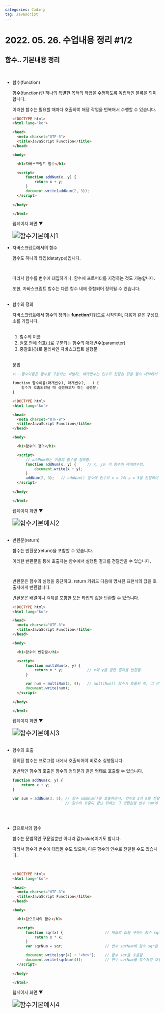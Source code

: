 ```yaml
---
categories: Coding	
tag: Javascript
---
```




# 2022. 05. 26. 수업내용 정리 #1/2

## 함수.. 기본내용 정리

<br>

+ 함수(function)

  함수(function)란 하나의 특별한 목적의 작업을 수행하도록 독립적인 블록을 의미합니다.<br>

  이러한 함수는 필요할 때마다 호출하여 해당 작업을 번복해서 수행할 수 있습니다.<br>

  ```html
  <!DOCTYPE html>
  <html lang="ko">
  
  <head>
  	<meta charset="UTF-8">
  	<title>JavaScript Function</title>
  </head>
  
  <body>
  
  	<h1>자바스크립트 함수</h1>
  
  	<script>
  		function addNum(x, y) {
  			return x + y;
  		}
  		document.write(addNum(2, 3));
  	</script>
  	
  </body>
  
  </html>
  ```

  웹페이지 화면 ▼

  <img src="../../images/2022-05-28-class15(함수)/함수기본예시1.png" alt="함수기본예시1" style="zoom:150%;" />

  <br>

+ 자바스크립트에서의 함수

  함수도 하나의 타입(datatype)입니다.<br>

  <br>

  따라서 함수를 변수에 대입하거나, 함수에 프로퍼티를 지정하는 것도 가능합니다.<br>

  또한, 자바스크립트 함수는 다른 함수 내에 중첩되어 정의될 수 있습니다.<br><br>

+ 함수의 정의

  자바스크립트에서 함수의 정의는 **function**키워드로 시작되며, 다음과 같은 구성요소를 가집니다.<br>

  <br>

  1. 함수의 이름
  2. 괄호 안에 쉽표(,)로 구분되는 함수의 매개변수(parameter)
  3. 중괄호({})로 둘러싸인 자바스크립트 실행문<br><br>

  문법

  ```html
  <!--함수이름은 함수를 구분하는 식별자, 매개변수는 인수로 전달된 값을 함수 내부에서 사용할 수 있도록 해주는 변수-->
  
  function 함수이름(매개변수1, 매개변수2,...) { 
      함수가 호출되었을 때 실행하고자 하는 실행문;
  }
  ```

  ```html
  <!DOCTYPE html>
  <html lang="ko">
  
  <head>
  	<meta charset="UTF-8">
  	<title>JavaScript Function</title>
  </head>
  
  <body>
  
  	<h1>함수의 정의</h1>
  
  	<script>
  		// addNum라는 이름의 함수를 정의함.
  		function addNum(x, y) {		// x, y는 이 함수의 매개변수임.
  			document.write(x + y);
  		}
  		addNum(2, 3);	// addNum() 함수에 인수로 x = 2와 y = 3을 전달하여 호출함. 
  	</script>
  	
  </body>
  
  </html>
  ```

  웹페이지 화면 ▼

  <img src="../../images/2022-05-28-class15(함수)/함수기본예시2.png" alt="함수기본예시2" style="zoom: 150%;" />

  <br>

  <br>

+ 반환문(return)

  함수는 반환문(return)을 포함할 수 있습니다.<br>

  이러한 반환문을 통해 호출자는 함수에서 실행된 결과를 전달받을 수 있습니다.<br>

  <br>

  반환문은 함수의 실행을 중단하고, return 키워드 다음에 명시된 표현식의 값을 호출자에게 반환합니다.<br>

  반환문은 배열이나 객체를 포함한 모든 타입의 값을 반환할 수 있습니다.<br>

  ```html
  <!DOCTYPE html>
  <html lang="ko">
  
  <head>
  	<meta charset="UTF-8">
  	<title>JavaScript Function</title>
  </head>
  
  <body>
  
  	<h1>함수의 반환문</h1>
  
  	<script>
  		function multiNum(x, y) {
  			return x * y;			// x와 y를 곱한 결과를 반환함.
  		}
  
  		var num = multiNum(3, 4);	// multiNum() 함수가 호출된 후, 그 반환 값이 변수 num에 저장됨.
  		document.write(num);
  	</script>
  	
  </body>
  
  </html>
  ```

  웹페이지 화면 ▼

  <img src="../../images/2022-05-28-class15(함수)/함수기본예시3.png" alt="함수기본예시3" style="zoom:150%;" />

  <br>

  <br>

+ 함수의 호출

  정의된 함수는 프로그램 내에서 호출되어야 비로소 실행됩니다.<br>

  일반적인 함수의 호출은 함수의 정의문과 같은 형태로 호출할 수 있습니다.<br>

  ```javascript
  function addNum(x, y) {
      return x + y;
  }
  ```

  ```javascript
  var sum = addNum(3, 5); // 함수 addNum()을 호출하면서, 인수로 3과 5를 전달합니다.
                          // 함수의 호출이 끝난 뒤에는 그 반환값을 변수 sum에 대입합니다.
  ```

  <br><br>

+ 값으로서의 함수

  함수는 문법적인 구문일뿐만 아니라 값(value)이기도 합니다.<br>

  따라서 함수가 변수에 대입될 수도 있으며, 다른 함수의 인수로 전달될 수도 있습니다.<br>

  <br>

  ```html
  <!DOCTYPE html>
  <html lang="ko">
  
  <head>
  	<meta charset="UTF-8">
  	<title>JavaScript Function</title>
  </head>
  
  <body>
  
  	<h1>값으로서의 함수</h1>
  
  	<script>
  		function sqr(x) { 					// 제곱의 값을 구하는 함수 sqr를 정의함.
  			return x * x;
  		}
  		var sqrNum = sqr; 					// 변수 sqrNum에 함수 sqr을 할당함.
  
  		document.write(sqr(4) + "<br>");	// 함수 sqr을 호출함.
  		document.write(sqrNum(4));			// 변수 sqrNum를 함수처럼 호출함.
  	</script>
  	
  </body>
  
  </html>
  ```

  웹페이지 화면 ▼

  <img src="../../images/2022-05-28-class15(함수)/함수기본예시4.png" alt="함수기본예시4" style="zoom:150%;" />